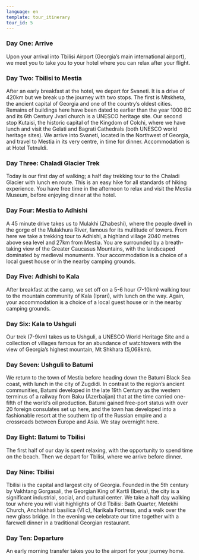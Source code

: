 ```yaml
---
language: en
template: tour_itinerary
tour_id: 5
---
```

### Day One: Arrive


Upon your arrival into Tbilisi Airport (Georgia’s main international airport), we
meet you to take you to your hotel where you can relax after your flight.

### Day Two: Tbilisi to Mestia


After an early breakfast at the hotel, we depart for Svaneti. It is a drive of 420km
but we break up the journey with two stops. The first is Mtskheta, the ancient capital
of Georgia and one of the country’s oldest cities. Remains of buildings here have
been dated to earlier than the year 1000 BC and its 6th Century Jvari church is
a UNESCO heritage site. Our second stop Kutaisi, the historic capital of the Kingdom
of Colchi, where we have lunch and visit the Gelati and Bagrati Cathedrals (both
UNESCO world heritage sites). We arrive into Svaneti, located in the Northwest of
Georgia, and travel to Mestia in its very centre, in time for dinner. Accommodation
is at Hotel Tetnuldi.

### Day Three: Chaladi Glacier Trek


Today is our first day of walking; a half day trekking tour to the Chaladi Glacier
with lunch en route. This is an easy hike for all standards of hiking experience.
You have free time in the afternoon to relax and visit the Mestia Museum, before
enjoying dinner at the hotel.

### Day Four: Mestia to Adhishi


A 45 minute drive takes us to Mulakhi (Zhabeshi), where the people dwell in the gorge
of the Mulakhura River, famous for its multitude of towers. From here we take a
trekking tour to Adhishi, a highland village 2040 metres above sea level and 27km
from Mestia. You are surrounded by a breath\-taking view of the Greater Caucasus
Mountains, with the landscaped dominated by medieval monuments. Your accommodation
is a choice of a local guest house or in the nearby camping grounds.

### Day Five: Adhishi to Kala


After breakfast at the camp, we set off on a 5\-6 hour (7\-10km) walking tour to
the mountain community of Kala (Iprari), with lunch on the way. Again, your accommodation
is a choice of a local guest house or in the nearby camping grounds.

### Day Six: Kala to Ushguli


Our trek (7\-9km) takes us to Ushguli, a UNESCO World Heritage Site and a collection
of villages famous for an abundance of watchtowers with the view of Georgia’s highest
mountain, Mt Shkhara (5,068km).

### Day Seven: Ushguli to Batumi


We return to the town of Mestia before heading down the Batumi Black Sea coast, with
lunch in the city of Zugdidi. In contrast to the region’s ancient communities, Batumi
developed in the late 19th Century as the western terminus of a railway from Baku
(Azerbaijan) that at the time carried one\-fifth of the world’s oil production.
Batumi gained free\-port status with over 20 foreign consulates set up here, and
the town has developed into a fashionable resort at the southern tip of the Russian
empire and a crossroads between Europe and Asia. We stay overnight here.

### Day Eight: Batumi to Tbilisi


The first half of our day is spent relaxing, with the opportunity to spend time on
the beach. Then we depart for Tbilisi, where we arrive before dinner.

### Day Nine: Tbilisi


Tbilisi is the capital and largest city of Georgia. Founded in the 5th century by
Vakhtang Gorgasali, the Georgian King of Kartli (Iberia), the city is a significant
industrial, social, and cultural center. We take a half day walking tour where you
will visit highlights of Old Tbilisi: Bath Quarter, Metekhi Church, Anchiskhati
basilica (VI c), Narikala Fortress, and a walk over the new glass bridge. In the
evening we celebrate our time together with a farewell dinner in a traditional Georgian
restaurant.

### Day Ten: Departure


An early morning transfer takes you to the airport for your journey home.
